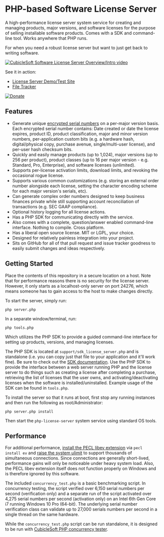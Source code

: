 PHP-based Software License Server
=================================

A high-performance license server system service for creating and managing products, major versions, and software licenses for the purpose of selling installable software products.  Comes with a SDK and command-line tool.  Works anywhere that PHP runs.

For when you need a robust license server but want to just get back to writing software.

[![CubicleSoft Software License Server Overview/Intro video](https://user-images.githubusercontent.com/1432111/77229703-99c91480-6b4c-11ea-96fb-16b477486a67.png)](https://www.youtube.com/watch?v=WtVs9I0bxnU "CubicleSoft Software License Server Overview/Intro")

See it in action:

* [License Server Demo/Test Site](https://license-server-demo.cubiclesoft.com/)
* [File Tracker](https://file-tracker.cubiclesoft.com/)

[![Donate](https://cubiclesoft.com/res/donate-shield.png)](https://cubiclesoft.com/donate/)

Features
--------

* Generate unique [encrypted serial numbers](https://cubicspot.blogspot.com/2020/03/adventuring-deeply-into-software-serial.html) on a per-major version basis.  Each encrypted serial number contains:  Date created or date the license expires, product ID, product classification, major and minor version numbers, per-application custom bits (e.g. a hardware hash, digital/physical copy, purchase avenue, single/multi-user license), and per-user hash checksum bits.
* Quickly and easily manage products (up to 1,024), major versions (up to 256 per product), product classes (up to 16 per major version - e.g. Standard, Pro, Enterprise), and software licenses (unlimited).
* Supports per-license activation limits, download limits, and revoking the occasional rogue license.
* Supports various common customizations (e.g. storing an external order number alongside each license, setting the character encoding scheme for each major version's serials, etc).
* Can generate complex order numbers designed to keep business finances private while still supporting account reconciliation of transactions (e.g. SEC GAAP compliance).
* Optional history logging for all license actions.
* Has a PHP SDK for communicating directly with the service.
* Also comes with a complete, question/answer enabled command-line interface.  Nothing to compile.  Cross platform.
* Has a liberal open source license.  MIT or LGPL, your choice.
* Designed for relatively painless integration into your project.
* Sits on GitHub for all of that pull request and issue tracker goodness to easily submit changes and ideas respectively.

Getting Started
---------------

Place the contents of this repository in a secure location on a host.  Note that for performance reasons there is no security for the license server.  However, it only starts as a localhost-only server on port 24276, which means someone has to gain access to the host to make changes directly.

To start the server, simply run:

```
php server.php
```

In a separate window/terminal, run:

```
php tools.php
```

Which utilizes the PHP SDK to provide a guided command-line interface for setting up products, versions, and managing licenses.

The PHP SDK is located at `support/sdk_license_server.php` and is standalone (i.e. you can copy just that file to your application and it'll work fine).  Be sure to check out the [SDK documentation](https://github.com/cubiclesoft/php-license-server/blob/master/docs/sdk_license_server.md).  Use the PHP SDK to provide the interface between a web server running PHP and the license server to do things such as creating a license after completing a purchase, retrieving the list of licenses that the user owns, and activating/deactivating licenses when the software is installed/uninstalled.  Example usage of the SDK can be found in `tools.php`.

To install the server so that it runs at boot, first stop any running instances and then run the following as root/Administrator:

```
php server.php install
```

Then start the `php-license-server` system service using standard OS tools.

Performance
-----------

For additional performance, [install the PECL libev extension](https://pecl.php.net/package/ev) via `pecl install ev` and [raise the system ulimit](https://stackoverflow.com/questions/34588/how-do-i-change-the-number-of-open-files-limit-in-linux) to support thousands of simultaneous connections.  Since connections are generally short-lived, performance gains will only be noticeable under heavy system load.  Also, the PECL libev extension itself does not function properly on Windows and is therefore ignored by this software.

The included `concurrency_test.php` is a basic benchmarking script.  In concurrency testing, the script verified over 6,150 serial numbers per second (verification only) and a separate run of the script activated over 4,275 serial numbers per second (activation only) on an Intel 6th Gen Core i7 running Windows 10 Pro (64-bit).  The underlying serial number verification class can validate up to 27,000 serials numbers per second in a single thread on the same hardware.

While the `concurrency_test.php` script can be run standalone, it is designed to be run with [CubicleSoft PHP concurrency tester](https://github.com/cubiclesoft/php-concurrency-tester/).
